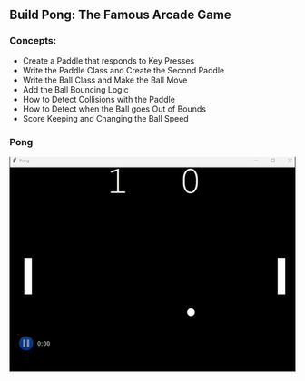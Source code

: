 <h2>Build Pong: The Famous Arcade Game</h2>
<h3> Concepts: </h3>
<ul>
<li>Create a Paddle that responds to Key Presses</li>
<li>Write the Paddle Class and Create the Second Paddle</li>
<li>Write the Ball Class and Make the Ball Move</li>
<li>Add the Ball Bouncing Logic</li>
<li>How to Detect Collisions with the Paddle</li>
<li>How to Detect when the Ball goes Out of Bounds</li>
<li>Score Keeping and Changing the Ball Speed</li>
</ul>
<h3>Pong</h3>
<img src="pong-game.gif" alt="pong game"/>
